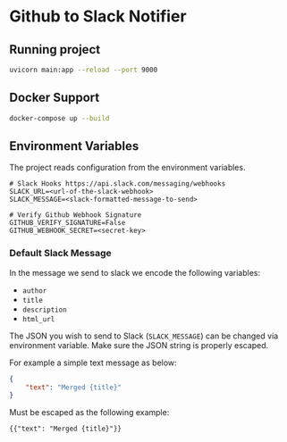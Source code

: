 # Github to Slack Notifier


## Running project

```bash
uvicorn main:app --reload --port 9000
```

## Docker Support

```bash
docker-compose up --build
```


## Environment Variables

The project reads configuration from the environment variables. 

```
# Slack Hooks https://api.slack.com/messaging/webhooks
SLACK_URL=<url-of-the-slack-webhook>
SLACK_MESSAGE=<slack-formatted-message-to-send>

# Verify Github Webhook Signature
GITHUB_VERIFY_SIGNATURE=False
GITHUB_WEBHOOK_SECRET=<secret-key>
```

### Default Slack Message

In the message we send to slack we encode the following variables:

  - `author`
  - `title`
  - `description` 
  - `html_url`

The JSON you wish to send to Slack (`SLACK_MESSAGE`) can be changed via environment variable. 
Make sure the JSON string is properly escaped. 

For example a simple text message as below:
```json
{
    "text": "Merged {title}"
}
```

Must be escaped as the following example:
```
{{"text": "Merged {title}"}}
```
